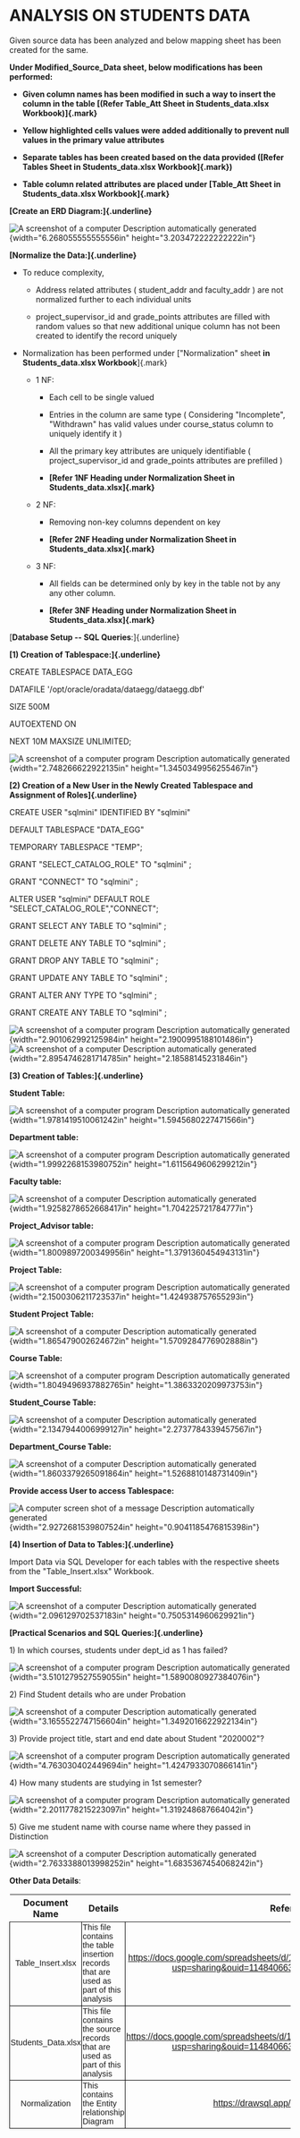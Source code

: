 <h1> ANALYSIS ON STUDENTS DATA </h1>

Given source data has been analyzed and below mapping sheet has been
created for the same.

**Under Modified_Source_Data sheet, below modifications has been
performed:**

-   **Given column names has been modified in such a way to insert the
    column in the table [(Refer Table_Att Sheet in Students_data.xlsx
    Workbook)]{.mark}**

-   **Yellow highlighted cells values were added additionally to prevent
    null values in the primary value attributes**

-   **Separate tables has been created based on the data provided
    ([Refer Tables Sheet in Students_data.xlsx Workbook]{.mark})**

-   **Table column related attributes are placed under [Table_Att Sheet
    in Students_data.xlsx Workbook]{.mark}**

**[Create an ERD Diagram:]{.underline}**

![A screenshot of a computer Description automatically
generated](./media/image1.png){width="6.268055555555556in"
height="3.203472222222222in"}

**[Normalize the Data:]{.underline}**

-   To reduce complexity,

    -   Address related attributes ( student_addr and faculty_addr ) are
        not normalized further to each individual units

    -   project_supervisor_id and grade_points attributes are filled
        with random values so that new additional unique column has not
        been created to identify the record uniquely

-   Normalization has been performed under ["Normalization" sheet **in
    Students_data.xlsx Workbook**]{.mark}

    -   1 NF:

        -   Each cell to be single valued

        -   Entries in the column are same type ( Considering
            "Incomplete", "Withdrawn" has valid values under
            course_status column to uniquely identify it )

        -   All the primary key attributes are uniquely identifiable (
            project_supervisor_id and grade_points attributes are
            prefilled )

        -   **[Refer 1NF Heading under Normalization Sheet in
            Students_data.xlsx]{.mark}**

    -   2 NF:

        -   Removing non-key columns dependent on key

        -   **[Refer 2NF Heading under Normalization Sheet in
            Students_data.xlsx]{.mark}**

    -   3 NF:

        -   All fields can be determined only by key in the table not by
            any any other column.

        -   **[Refer 3NF Heading under Normalization Sheet in
            Students_data.xlsx]{.mark}**

[**Database Setup -- SQL Queries**:]{.underline}

**[1) Creation of Tablespace:]{.underline}**

CREATE TABLESPACE DATA_EGG

DATAFILE \'/opt/oracle/oradata/dataegg/dataegg.dbf\'

SIZE 500M

AUTOEXTEND ON

NEXT 10M MAXSIZE UNLIMITED;

![A screenshot of a computer program Description automatically
generated](./media/image2.png){width="2.748266622922135in"
height="1.3450349956255467in"}

**[2) Creation of a New User in the Newly Created Tablespace and
Assignment of Roles]{.underline}**

CREATE USER \"sqlmini\" IDENTIFIED BY \"sqlmini\"

DEFAULT TABLESPACE \"DATA_EGG\"

TEMPORARY TABLESPACE \"TEMP\";

GRANT \"SELECT_CATALOG_ROLE\" TO \"sqlmini\" ;

GRANT \"CONNECT\" TO \"sqlmini\" ;

ALTER USER \"sqlmini\" DEFAULT ROLE \"SELECT_CATALOG_ROLE\",\"CONNECT\";

GRANT SELECT ANY TABLE TO \"sqlmini\" ;

GRANT DELETE ANY TABLE TO \"sqlmini\" ;

GRANT DROP ANY TABLE TO \"sqlmini\" ;

GRANT UPDATE ANY TABLE TO \"sqlmini\" ;

GRANT ALTER ANY TYPE TO \"sqlmini\" ;

GRANT CREATE ANY TABLE TO \"sqlmini\" ;

![A screenshot of a computer program Description automatically
generated](./media/image3.png){width="2.901062992125984in"
height="2.1900995188101486in"} ![A screenshot of a computer Description
automatically
generated](./media/image4.png){width="2.8954746281714785in"
height="2.18588145231846in"}

**[3) Creation of Tables:]{.underline}**

**Student Table:**

![A screenshot of a computer program Description automatically
generated](./media/image5.png){width="1.9781419510061242in"
height="1.5945680227471566in"}

**Department table:**

![A screenshot of a computer program Description automatically
generated](./media/image6.png){width="1.9992268153980752in"
height="1.6115649606299212in"}

**Faculty table:**

![A screenshot of a computer Description automatically
generated](./media/image7.png){width="1.9258278652668417in"
height="1.704225721784777in"}

**Project_Advisor table:**

![A screenshot of a computer program Description automatically
generated](./media/image8.png){width="1.8009897200349956in"
height="1.3791360454943131in"}

**Project Table:**

![A screenshot of a computer program Description automatically
generated](./media/image9.png){width="2.1500306211723537in"
height="1.424938757655293in"}

**Student Project Table:**

![A screenshot of a computer Description automatically
generated](./media/image10.png){width="1.865479002624672in"
height="1.5709284776902888in"}

**Course Table:**

![A screenshot of a computer program Description automatically
generated](./media/image11.png){width="1.8049496937882765in"
height="1.3863320209973753in"}

**Student_Course Table:**

![A screenshot of a computer Description automatically
generated](./media/image12.png){width="2.1347944006999127in"
height="2.2737784339457567in"}

**Department_Course Table:**

![A screenshot of a computer Description automatically
generated](./media/image13.png){width="1.8603379265091864in"
height="1.5268810148731409in"}

**Provide access User to access Tablespace:**

![A computer screen shot of a message Description automatically
generated](./media/image14.png){width="2.9272681539807524in"
height="0.9041185476815398in"}

**[4) Insertion of Data to Tables:]{.underline}**

Import Data via SQL Developer for each tables with the respective sheets
from the "Table_Insert.xlsx" Workbook.

**Import Successful:**

![A screenshot of a computer Description automatically
generated](./media/image15.png){width="2.096129702537183in"
height="0.7505314960629921in"}

**[Practical Scenarios and SQL Queries:]{.underline}**

1\) In which courses, students under dept_id as 1 has failed?

![A screenshot of a computer program Description automatically
generated](./media/image16.png){width="3.5101279527559055in"
height="1.5890080927384076in"}

2\) Find Student details who are under Probation

![A screenshot of a computer Description automatically
generated](./media/image17.png){width="3.1655522747156604in"
height="1.3492016622922134in"}

3\) Provide project title, start and end date about Student "2020002"?

![A screenshot of a computer program Description automatically
generated](./media/image18.png){width="4.763030402449694in"
height="1.4247933070866141in"}

4\) How many students are studying in 1st semester?

![A screenshot of a computer program Description automatically
generated](./media/image19.png){width="2.2011778215223097in"
height="1.319248687664042in"}

5\) Give me student name with course name where they passed in
Distinction

![A screenshot of a computer Description automatically
generated](./media/image20.png){width="2.7633388013998252in"
height="1.6835367454068242in"}

**Other Data Details**:

<table border="0" cellpadding="0" cellspacing="0" width="1518" style="">
  <thead>
    <tr height="23" style="height: 17pt;">
      <th>Document Name</th>
      <th>Details</th>
      <th>Reference Link</th>
    </tr>
  </thead><colgroup><col width="272" style="width: 204pt;"><col width="687" style="width: 515pt;"><col width="559" style="width: 419pt;"></colgroup>
  <tbody>
    <tr height="47" style="height: 35pt;">
      <td height="47" class="xl68" style="padding-top: 1px; padding-right: 1px; padding-left: 1px; font-size: 11pt; font-family: Calibri, sans-serif; vertical-align: middle; border-width: medium 1pt 1pt; border-style: none solid solid; border-color: currentcolor windowtext windowtext; border-image: none; white-space: nowrap; text-align: center; height: 35pt;">Table_Insert.xlsx</td>
      <td class="xl69" width="687" style="padding-top: 1px; padding-right: 1px; padding-left: 1px; font-size: 11pt; font-family: Calibri, sans-serif; vertical-align: middle; border-width: medium 1pt 1pt medium; border-style: none solid solid none; border-color: currentcolor windowtext windowtext currentcolor; border-image: none; width: 515pt;">This file contains the table insertion records that are used as part of this analysis</td>
      <td class="xl77" width="559" style="padding-top: 1px; padding-right: 1px; padding-left: 1px; color: rgb(70, 120, 134); font-size: 12pt; text-decoration: underline; font-family: &quot;Aptos Narrow&quot;, sans-serif; vertical-align: middle; border-width: medium 1pt 1pt medium; border-style: none solid solid none; border-color: currentcolor windowtext windowtext currentcolor; border-image: none; text-align: center; width: 419pt;"><a href="https://docs.google.com/spreadsheets/d/1pPImczkzRj0G5s9R6DG21kSI8kduFU-H/edit?usp=sharing&amp;ouid=114840663789662506255&amp;rtpof=true&amp;sd=true">https://docs.google.com/spreadsheets/d/1pPImczkzRj0G5s9R6DG21kSI8kduFU-H/edit?usp=sharing&amp;ouid=114840663789662506255&amp;rtpof=true&amp;sd=true</a></td>
    </tr>
    <tr height="21" style="height: 16pt;">
      <td rowspan="3" height="65" class="xl71" style="padding-top: 1px; padding-right: 1px; padding-left: 1px; font-size: 11pt; font-family: Calibri, sans-serif; vertical-align: middle; border-width: medium 1pt 1pt; border-style: none solid solid; border-color: currentcolor windowtext black; border-image: none; white-space: nowrap; text-align: center; height: 49pt;">Students_Data.xlsx</td>
      <td rowspan="3" class="xl72" width="687" style="padding-top: 1px; padding-right: 1px; padding-left: 1px; font-size: 11pt; font-family: Calibri, sans-serif; vertical-align: middle; border-width: medium 1pt 1pt; border-style: none solid solid; border-color: currentcolor windowtext black; border-image: none; width: 515pt;">This file contains the source records that are used as part of this analysis</td>
      <td rowspan="3" class="xl78" width="559" style="padding-top: 1px; padding-right: 1px; padding-left: 1px; color: rgb(70, 120, 134); font-size: 12pt; text-decoration: underline; font-family: &quot;Aptos Narrow&quot;, sans-serif; vertical-align: middle; border-width: medium 1pt 1pt; border-style: none solid solid; border-color: currentcolor windowtext black; border-image: none; text-align: center; width: 419pt;"><a href="https://docs.google.com/spreadsheets/d/1RxPu2aHZuMtDn5N9XbiYCZLU1yTa9KI3/edit?usp=sharing&amp;ouid=114840663789662506255&amp;rtpof=true&amp;sd=true">https://docs.google.com/spreadsheets/d/1RxPu2aHZuMtDn5N9XbiYCZLU1yTa9KI3/edit?usp=sharing&amp;ouid=114840663789662506255&amp;rtpof=true&amp;sd=true</a></td>
    </tr>
    <tr height="21" style="height: 16pt;">
    </tr>
    <tr height="23" style="height: 17pt;">
    </tr>
    <tr height="24" style="height: 18pt;">
      <td height="24" class="xl68" style="padding-top: 1px; padding-right: 1px; padding-left: 1px; font-size: 11pt; font-family: Calibri, sans-serif; vertical-align: middle; border-width: medium 1pt 1pt; border-style: none solid solid; border-color: currentcolor windowtext windowtext; border-image: none; white-space: nowrap; text-align: center; height: 18pt;">Normalization</td>
      <td class="xl69" width="687" style="padding-top: 1px; padding-right: 1px; padding-left: 1px; font-size: 11pt; font-family: Calibri, sans-serif; vertical-align: middle; border-width: medium 1pt 1pt medium; border-style: none solid solid none; border-color: currentcolor windowtext windowtext currentcolor; border-image: none; width: 515pt;">This contains the Entity relationship Diagram</td>
      <td class="xl77" width="559" style="padding-top: 1px; padding-right: 1px; padding-left: 1px; color: rgb(70, 120, 134); font-size: 12pt; text-decoration: underline; font-family: &quot;Aptos Narrow&quot;, sans-serif; vertical-align: middle; border-width: medium 1pt 1pt medium; border-style: none solid solid none; border-color: currentcolor windowtext windowtext currentcolor; border-image: none; text-align: center; width: 419pt;"><a href="https://drawsql.app/teams/de-28/diagrams/de">https://drawsql.app/teams/de-28/diagrams/de</a></td>
    </tr>
  </tbody>
</table>
